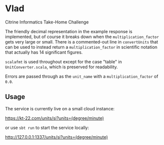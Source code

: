 # Vlad

Citrine Informatics Take-Home Challenge

The friendly decimal representation in the example response is implemented, but
of course it breaks down when the `multiplication_factor` gets very large or
small. There is a commented-out line in `convertUnits` that can be used to
instead return a `multiplication_factor` in scientific notation that actually
has 14 significant figures.

`scalafmt` is used throughout except for the case "table" in
`UnitConverter.scala`, which is preserved for readability.

Errors are passed through as the `unit_name` with a `multiplication_factor` of
`0.0`.

## Usage

The service is currently live on a small cloud instance:

https://kt-22.com/units/si?units=(degree/minute)

or use `sbt run` to start the service locally:

http://127.0.0.1:1337/units/si?units=(degree/minute)
